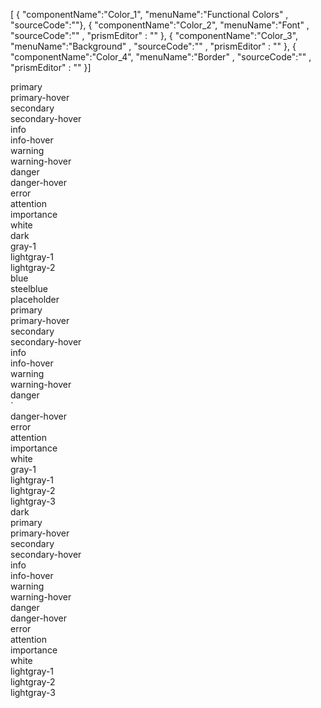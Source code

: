 <!--split:basic-->
[ { "componentName":"Color_1", "menuName":"Functional Colors" , "sourceCode":""},
{ "componentName":"Color_2", "menuName":"Font" , "sourceCode":"" , "prismEditor" : "" },
{ "componentName":"Color_3", "menuName":"Background" , "sourceCode":"" , "prismEditor" : "" },
{ "componentName":"Color_4", "menuName":"Border" , "sourceCode":"" , "prismEditor" : "" }]

<!--split:Color_1:sourceCode-->

<gt-panel>
  <template #any>
    <div class="unit-wrap">
      <div class="item square gt-font-white gt-background-primary">primary</div>
      <div class="item square gt-font-white gt-background-primary-hover">primary-hover</div>
      <div class="item square gt-background-secondary">secondary</div>
      <div class="item square gt-font-white gt-background-secondary-hover">secondary-hover</div>
      <div class="item square gt-font-white gt-background-info">info</div>
      <div class="item square gt-font-white gt-background-info-hover">info-hover</div>
      <div class="item square gt-font-white gt-background-warning">warning</div>
      <div class="item square gt-font-white gt-background-warning-hover">warning-hover</div>
      <div class="item square gt-font-white gt-background-danger">danger</div>
      <div class="item square gt-font-white gt-background-danger-hover">danger-hover</div>
      <div class="item square gt-font-white gt-background-error">error</div>
      <div class="item square gt-font-white gt-background-attention">attention</div>
      <div class="item square gt-font-white gt-background-importance">importance</div>
      <div class="item square gt-background-white">white</div>
    </div>
  </template>
  <template #text>
    GTRIS를 구성하는 주요 색상을 기능 혹은 중요도에 따라 구분하였으며, 컴포넌트의 배경색과 텍스트 색상 등에 사용되었습니다.
  </template>
</gt-panel>

<!--split:Color_2:sourceCode-->

<gt-panel>
  <template #title>Font</template>
  <template #box>
    <div class="unit-wrap">
      <div class="item gt-font-primary">primary</div>
      <div class="item gt-font-primary-hover">primary-hover</div>
      <div class="item gt-font-secondary">secondary</div>
      <div class="item gt-font-secondary-hover">secondary-hover</div>
      <div class="item gt-font-info">info</div>
      <div class="item gt-font-info-hover">info-hover</div>
      <div class="item gt-font-warning">warning</div>
      <div class="item gt-font-warning-hover">warning-hover</div>
      <div class="item gt-font-danger">danger</div>
      <div class="item gt-font-danger-hover">danger-hover</div>
      <div class="item gt-font-error">error</div>
      <div class="item gt-font-attention">attention</div>
      <div class="item gt-font-importance">importance</div>
      <div class="item gt-font-white">white</div>
      <div class="item gt-font-dark">dark</div>
      <div class="item gt-font-gray-1">gray-1</div>
      <div class="item gt-font-lightgray-1">lightgray-1</div>
      <div class="item gt-font-lightgray-2">lightgray-2</div>
      <div class="item gt-font-blue">blue</div>
      <div class="item gt-font-steelblue">steelblue</div>
      <div class="item gt-font-placeholder">placeholder</div>
    </div>
  </template>
  <template #text>
    텍스트에 사용할 수 있는 색상들입니다. GTRIS에서 제공하는 클래스를 태그에 추가하면 적용할 수 있습니다.
  </template>
</gt-panel>

<!--split:Color_2:prismEditor-->

<div>
  <div class="gt-font-primary">primary</div>
  <div class="gt-font-primary-hover">primary-hover</div>
  <div class="gt-font-secondary">secondary</div>
  <div class="gt-font-secondary-hover">secondary-hover</div>
  <div class="gt-font-info">info</div>
  <div class="gt-font-info-hover">info-hover</div>
  <div class="gt-font-warning">warning</div>
  <div class="gt-font-warning-hover">warning-hover</div>
  <div class="gt-font-danger">danger</div>
  <div class="gt-font-danger-hover">danger-hover</div>
  <div class="gt-font-error">error</div>
  <div class="gt-font-attention">attention</div>
  <div class="gt-font-importance">importance</div>
  <div class="gt-font-white">white</div>
  <div class="gt-font-dark">dark</div>
  <div class="gt-font-gray-1">gray-1</div>
  <div class="gt-font-lightgray-1">lightgray-1</div>
  <div class="gt-font-lightgray-2">lightgray-2</div>
  <div class="gt-font-blue">blue</div>
  <div class="gt-font-steelblue">steelblue</div>
  <div class="gt-font-placeholder">placeholder</div>
</div>

<!--split:Color_3:sourceCode-->

<gt-panel>
  <template #title>Background</template>
  <template #box>
    <div class="unit-wrap">
      <div class="item square gt-font-white gt-background-primary">primary</div>
      <div class="item square gt-font-white gt-background-primary-hover">primary-hover</div>
      <div class="item square gt-background-secondary">secondary</div>
      <div class="item square gt-font-white gt-background-secondary-hover">secondary-hover</div>
      <div class="item square gt-font-white gt-background-info">info</div>
      <div class="item square gt-font-white gt-background-info-hover">info-hover</div>
      <div class="item square gt-font-white gt-background-warning">warning</div>
      <div class="item square gt-font-white gt-background-warning-hover">warning-hover</div>
      <div class="item square gt-font-white gt-background-danger">danger</div>
      <div class="item square gt-font-white gt-background-danger-hover">danger-hover</div>
      <div class="item square gt-font-white gt-background-error">error</div>
      <div class="item square gt-font-white gt-background-attention">attention</div>
      <div class="item square gt-font-white gt-background-importance">importance</div>
      <div class="item square gt-background-white">white</div>
      <div class="item square gt-font-white gt-background-gray-1">gray-1</div>
      <div class="item square gt-background-lightgray-1">lightgray-1</div>
      <div class="item square gt-background-lightgray-2">lightgray-2</div>
      <div class="item square gt-background-lightgray-3">lightgray-3</div>
      <div class="item square gt-font-white gt-background-dark">dark</div>
    </div>
  </template>
  <template #text>
    배경에 사용할 수 있는 색상들입니다. GTRIS에서 제공하는 클래스를 태그에 추가하면 적용할 수 있습니다.
  </template>
</gt-panel>

<!--split:Color_3:prismEditor-->

<div>
  <div class="gt-background-primary">primary</div>
  <div class="gt-background-primary-hover">primary-hover</div>
  <div class="gt-background-secondary">secondary</div>
  <div class="gt-background-secondary-hover">secondary-hover</div>
  <div class="gt-background-info">info</div>
  <div class="gt-background-info-hover">info-hover</div>
  <div class="gt-background-warning">warning</div>
  <div class="gt-background-warning-hover">warning-hover</div>
  <div class="gt-background-danger">danger</div>`
  <div class="gt-background-danger-hover">danger-hover</div>
  <div class="gt-background-error">error</div>
  <div class="gt-background-attention">attention</div>
  <div class="gt-background-importance">importance</div>
  <div class="gt-background-white">white</div>
  <div class="gt-background-gray-1">gray-1</div>
  <div class="gt-background-lightgray-1">lightgray-1</div>
  <div class="gt-background-lightgray-2">lightgray-2</div>
  <div class="gt-background-lightgray-3">lightgray-3</div>
  <div class="gt-background-dark">dark</div>
</div>

<!--split:Color_4:sourceCode-->

<gt-panel>
  <template #title>Border</template>
  <template #box>
    <div class="unit-wrap">
      <div class="item border gt-border-primary">primary</div>
      <div class="item border gt-border-primary-hover">primary-hover</div>
      <div class="item border gt-border-secondary">secondary</div>
      <div class="item border gt-border-secondary-hover">secondary-hover</div>
      <div class="item border gt-border-info">info</div>
      <div class="item border gt-border-info-hover">info-hover</div>
      <div class="item border gt-border-warning">warning</div>
      <div class="item border gt-border-warning-hover">warning-hover</div>
      <div class="item border gt-border-danger">danger</div>
      <div class="item border gt-border-danger-hover">danger-hover</div>
      <div class="item border gt-border-error">error</div>
      <div class="item border gt-border-attention">attention</div>
      <div class="item border gt-border-importance">importance</div>
      <div class="item border gt-border-white">white</div>
      <div class="item border gt-border-lightgray-1">lightgray-1</div>
      <div class="item border gt-border-lightgray-2">lightgray-2</div>
      <div class="item border gt-border-lightgray-3">lightgray-3</div>
    </div>
  </template>
  <template #text>
    엘리멘트를 감싸는 보더의 색상에도 변경이 필요하다면, GTRIS에서 제공하는 클래스를 태그에 추가하여 적용할 수 있습니다.
  </template>
</gt-panel>

<!--split:Color_4:prismEditor-->

<div>
  <div class="gt-border-primary">primary</div>
  <div class="gt-border-primary-hover">primary-hover</div>
  <div class="gt-border-secondary">secondary</div>
  <div class="gt-border-secondary-hover">secondary-hover</div>
  <div class="gt-border-info">info</div>
  <div class="gt-border-info-hover">info-hover</div>
  <div class="gt-border-warning">warning</div>
  <div class="gt-border-warning-hover">warning-hover</div>
  <div class="gt-border-danger">danger</div>
  <div class="gt-border-danger-hover">danger-hover</div>
  <div class="gt-border-error">error</div>
  <div class="gt-border-attention">attention</div>
  <div class="gt-border-importance">importance</div>
  <div class="gt-border-white">white</div>
  <div class="gt-border-lightgray-1">lightgray-1</div>
  <div class="gt-border-lightgray-2">lightgray-2</div>
  <div class="gt-border-lightgray-3">lightgray-3</div>
</div>